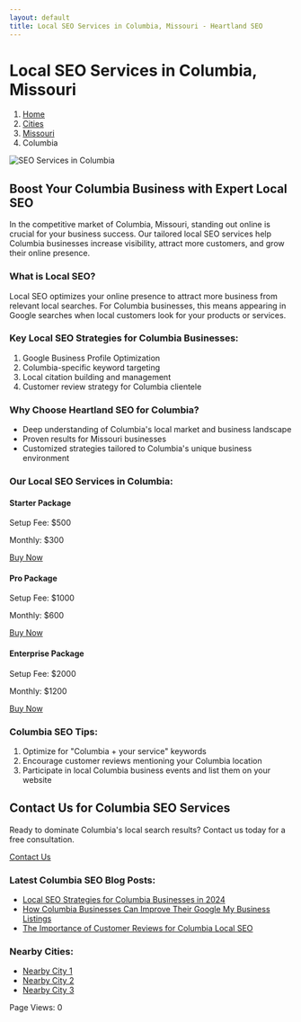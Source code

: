 ```yaml
---
layout: default
title: Local SEO Services in Columbia, Missouri - Heartland SEO
---
```


# Local SEO Services in Columbia, Missouri

<nav aria-label="Breadcrumb">
  <ol>
    <li><a href="/">Home</a></li>
    <li><a href="/cities">Cities</a></li>
    <li><a href="/cities/missouri">Missouri</a></li>
    <li>Columbia</li>
  </ol>
</nav>

![SEO Services in Columbia](/assets/images/columbia-seo.jpg)

## Boost Your Columbia Business with Expert Local SEO

In the competitive market of Columbia, Missouri, standing out online is crucial for your business success. Our tailored local SEO services help Columbia businesses increase visibility, attract more customers, and grow their online presence.

### What is Local SEO?

Local SEO optimizes your online presence to attract more business from relevant local searches. For Columbia businesses, this means appearing in Google searches when local customers look for your products or services.

### Key Local SEO Strategies for Columbia Businesses:

1. Google Business Profile Optimization
2. Columbia-specific keyword targeting
3. Local citation building and management
4. Customer review strategy for Columbia clientele

### Why Choose Heartland SEO for Columbia?

- Deep understanding of Columbia's local market and business landscape
- Proven results for Missouri businesses
- Customized strategies tailored to Columbia's unique business environment

### Our Local SEO Services in Columbia:

<div class="packages">
  <div class="package">
    <h4>Starter Package</h4>
    <p>Setup Fee: $500</p>
    <p>Monthly: $300</p>
    <a href="https://buy.stripe.com/your_starter_package_link" class="btn">Buy Now</a>
  </div>
  <div class="package">
    <h4>Pro Package</h4>
    <p>Setup Fee: $1000</p>
    <p>Monthly: $600</p>
    <a href="https://buy.stripe.com/your_pro_package_link" class="btn">Buy Now</a>
  </div>
  <div class="package">
    <h4>Enterprise Package</h4>
    <p>Setup Fee: $2000</p>
    <p>Monthly: $1200</p>
    <a href="https://buy.stripe.com/your_enterprise_package_link" class="btn">Buy Now</a>
  </div>
</div>

### Columbia SEO Tips:

1. Optimize for "Columbia + your service" keywords
2. Encourage customer reviews mentioning your Columbia location
3. Participate in local Columbia business events and list them on your website

## Contact Us for Columbia SEO Services

Ready to dominate Columbia's local search results? Contact us today for a free consultation.

<a href="mailto:info@heartlandseo.com" class="btn">Contact Us</a>

### Latest Columbia SEO Blog Posts:

- [Local SEO Strategies for Columbia Businesses in 2024](/blog/columbia-local-seo-strategies-2024)
- [How Columbia Businesses Can Improve Their Google My Business Listings](/blog/columbia-google-my-business-optimization)
- [The Importance of Customer Reviews for Columbia Local SEO](/blog/columbia-customer-reviews-local-seo)

### Nearby Cities:
- [Nearby City 1](/cities/missouri/[NEARBY-CITY-1])
- [Nearby City 2](/cities/missouri/[NEARBY-CITY-2])
- [Nearby City 3](/cities/missouri/[NEARBY-CITY-3])

<div id="counter">Page Views: <span id="count">0</span></div>

<script>
  let count = localStorage.getItem('columbiaPageViews') || 0;
  count++;
  document.getElementById('count').textContent = count;
  localStorage.setItem('columbiaPageViews', count);
</script>
